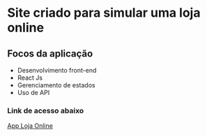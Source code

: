 <h1>Site criado para simular uma loja online</h1>
<h2>Focos da aplicação</h2>
<ul>
  <li>Desenvolvimento front-end</li>
  <li>React Js</li>
  <li>Gerenciamento de estados</li>
  <li>Uso de API</li>
</ul>
<h3>Link de acesso abaixo</h3>
<a href="https://loja-online-kappa.vercel.app/">App Loja Online</a>
